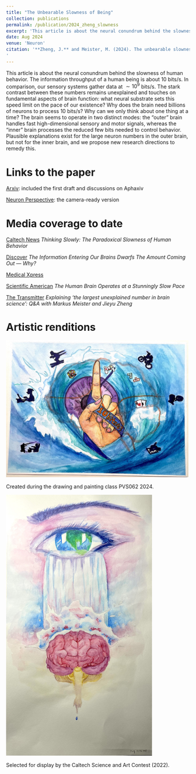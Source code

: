 ```yaml
---
title: "The Unbearable Slowness of Being"
collection: publications
permalink: /publication/2024_zheng_slowness
excerpt: 'This article is about the neural conundrum behind the slowness of human behavior. The information throughput of a human being is about 10 bits/s. In comparison, our sensory systems gather data at an enormous rate, no less than 1 gigabits/s. The stark contrast between these numbers remains unexplained. Resolving this paradox should teach us something fundamental about brain function: What neural substrate sets this low speed limit on the pace of our existence? Why does the brain need billions of neurons to deal with 10 bits/s? Why can we only think about one thing at a time? In this article, we consider plausible explanations for the conundrum and are led to the problem of routing: The critical limit is not the neural machinery needed to process 10 bits/s for a given task, but the need to switch rapidly between thousands of tasks, and as often as several times a second. This requires a massive degree of flexible routing between sensory streams, motor streams, and the processors that connect them. We review prior proposals on the neural mechanisms of flexible routing and propose research directions to address the paradox between fast neurons and slow behavior.'
date: Aug 2024
venue: 'Neuron'
citation: '**Zheng, J.** and Meister, M. (2024). The unbearable slowness of being: Why do we live at 10 bits/s? Neuron. https://doi.org/10.1016/j.neuron.2024.11.008
'
---
```

This article is about the neural conundrum behind the slowness of human behavior. The information throughput of a human being is about 10 bits/s. In comparison, our sensory systems gather data at $\sim 1⁢0^9$ bits/s. The stark contrast between these numbers remains unexplained and touches on fundamental aspects of brain function: what neural substrate sets this speed limit on the pace of our existence? Why does the brain need billions of neurons to process 10 bits/s? Why can we only think about one thing at a time? The brain seems to operate in two distinct modes: the “outer” brain handles fast high-dimensional sensory and motor signals, whereas the “inner” brain processes the reduced few bits needed to control behavior. Plausible explanations exist for the large neuron numbers in the outer brain, but not for the inner brain, and we propose new research directions to remedy this.


# Links to the paper

[Arxiv](https://arxiv.org/abs/2408.10234): included the first draft and discussions on Aphaxiv

[Neuron Perspective](https://www.cell.com/neuron/fulltext/S0896-6273(24)00808-0): the camera-ready version


# Media coverage to date

[Caltech News](https://www.caltech.edu/about/news/thinking-slowly-the-paradoxical-slowness-of-human-behavior) *Thinking Slowly: The Paradoxical Slowness of Human Behavior*

[Discover](https://www.discovermagazine.com/mind/the-information-entering-our-brains-dwarfs-the-amount-coming-out-why) *The Information Entering Our Brains Dwarfs The Amount Coming Out — Why?*

[Medical Xpress](https://medicalxpress.com/news/2024-12-brain-paradox-quantifies-human-thought.html)

[Scientific American](https://www.scientificamerican.com/article/the-human-brain-operates-at-a-stunningly-slow-pace/) *The Human Brain Operates at a Stunningly Slow Pace*

[The Transmitter](https://doi.org/10.53053/OMHU7912) *Explaining ‘the largest unexplained number in brain science’: Q&A with Markus Meister and Jieyu Zheng*


# Artistic renditions 

<img src="/images/slowness_horizontal_2024.jpg" alt="The Unbearable Slowness of Being" style="width: 500px; height: auto;">

Created during the drawing and painting class PVS062 2024. 

<img src="/images/slowness_vertical_2021.jpg" alt="The Unbearable Slowness of Being" style="width: 400px; height: auto;">

Selected for display by the Caltech Science and Art Contest (2022).








